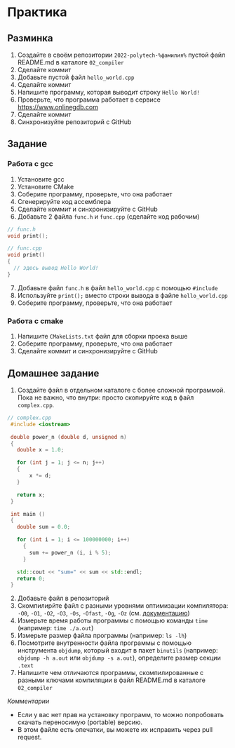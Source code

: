 # Практика

## Разминка

1. Создайте в своём репозитории `2022-polytech-%фамилия%` пустой файл README.md в каталоге `02_compiler`
2. Сделайте коммит
3. Добавьте пустой файл `hello_world.cpp`
4. Сделайте коммит
5. Напишите программу, которая выводит строку `Hello World!`
6. Проверьте, что программа работает в сервисе https://www.onlinegdb.com
7. Сделайте коммит
8. Синхронизуйте репозиторий с GitHub

## Задание

### Работа с gcc
1. Установите gcc
2. Установите CMake
3. Соберите программу, проверьте, что она работает
4. Сгенерируйте код ассемблера
5. Сделайте коммит и синхронизируйте с GitHub
6. Добавьте 2 файла `func.h` и `func.cpp` (сделайте код рабочим)
```cpp
// func.h
void print();
```

```cpp
// func.cpp
void print()
{
  // здесь вывод Hello World!
}
```
7. Добавьте файл `func.h` в файл `hello_world.cpp` с помощью `#include`
8. Используйте `print();` вместо строки вывода в файле `hello_world.cpp`
9. Соберите программу, проверьте, что она работает

### Работа с cmake
1. Напишите `CMakeLists.txt` файл для сборки проека выше
2. Соберите программу, проверьте, что она работает
3. Сделайте коммит и синхронизируйте с GitHub

## Домашнее задание
1. Создайте файл в отдельном каталоге с более сложной программой. Пока не важно, что внутри: просто скопируйте код в файл `complex.cpp`.

```cpp
// complex.cpp
 #include <iostream>

 double power_n (double d, unsigned n)
 {
   double x = 1.0;

   for (int j = 1; j <= n; j++)
   {
       x *= d;
   }

   return x;
 }

 int main ()
 {
   double sum = 0.0;

   for (int i = 1; i <= 100000000; i++)
     {
       sum += power_n (i, i % 5);
     }

   std::cout << "sum=" << sum << std::endl;
   return 0;
 }
```
2. Добавьте файл в репозиторий
3. Скомпилирйте файл с разными уровнями оптимизации компилятора: `-O0`, `-O1`, `-O2`, `-O3`, `-Os`, `-Ofast`, `-Og`, `-Oz` (см. [документацию](https://gcc.gnu.org/onlinedocs/gcc/Optimize-Options.html))
4. Измерьте время работы программы с помощью команды `time` (например: `time ./a.out`)
5. Измерьте размер файла программы (например: `ls -lh`)
6. Посмотрите внутренности файла программы с помощью инструмента `objdump`, который входит в пакет `binutils` (например: `objdump -h a.out` или `objdump -s a.out`), определите размер секции `.text`
7. Напишите чем отличаются программы, скомпилированные с разными ключами компиляции в файл README.md в каталоге `02_compiler`

*Комментарии*
- Если у вас нет прав на установку программ, то можно попробовать скачать переносимую (portable) версию.
- В этом файле есть опечатки, вы можете их исправить через pull request.
